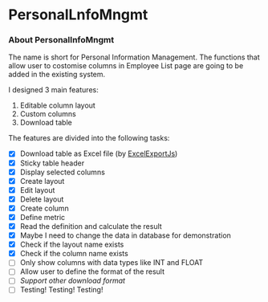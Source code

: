 # PersonalLnfoMngmt

### About PersonalInfoMngmt

The name is short for Personal Information Management. The functions that allow user to costomise columns in Employee List page are going to be added in the existing system.

I designed 3 main features:

1. Editable column layout
2. Custom columns
3. Download table

The features are divided into the following tasks:

- [x] Download table as Excel file (by [ExcelExportJs](https://github.com/tarunbatta/ExcelExportJs))
- [x] Sticky table header
- [x] Display selected columns
- [x] Create layout
- [x] Edit layout
- [x] Delete layout
- [x] Create column
- [x] Define metric
- [x] Read the definition and calculate the result
- [x] Maybe I need to change the data in database for demonstration
- [x] Check if the layout name exists
- [x] Check if the column name exists
- [ ] Only show columns with data types like INT and FLOAT
- [ ] Allow user to define the format of the result
- [ ] *Support other download format*
- [ ] Testing! Testing! Testing!
